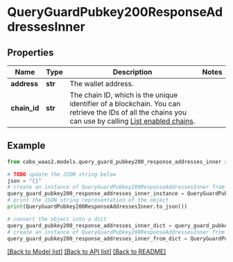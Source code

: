 # QueryGuardPubkey200ResponseAddressesInner


## Properties

Name | Type | Description | Notes
------------ | ------------- | ------------- | -------------
**address** | **str** | The wallet address. | 
**chain_id** | **str** | The chain ID, which is the unique identifier of a blockchain. You can retrieve the IDs of all the chains you can use by calling [List enabled chains](/v2/api-references/wallets/list-enabled-chains). | 

## Example

```python
from cobo_waas2.models.query_guard_pubkey200_response_addresses_inner import QueryGuardPubkey200ResponseAddressesInner

# TODO update the JSON string below
json = "{}"
# create an instance of QueryGuardPubkey200ResponseAddressesInner from a JSON string
query_guard_pubkey200_response_addresses_inner_instance = QueryGuardPubkey200ResponseAddressesInner.from_json(json)
# print the JSON string representation of the object
print(QueryGuardPubkey200ResponseAddressesInner.to_json())

# convert the object into a dict
query_guard_pubkey200_response_addresses_inner_dict = query_guard_pubkey200_response_addresses_inner_instance.to_dict()
# create an instance of QueryGuardPubkey200ResponseAddressesInner from a dict
query_guard_pubkey200_response_addresses_inner_from_dict = QueryGuardPubkey200ResponseAddressesInner.from_dict(query_guard_pubkey200_response_addresses_inner_dict)
```
[[Back to Model list]](../README.md#documentation-for-models) [[Back to API list]](../README.md#documentation-for-api-endpoints) [[Back to README]](../README.md)


